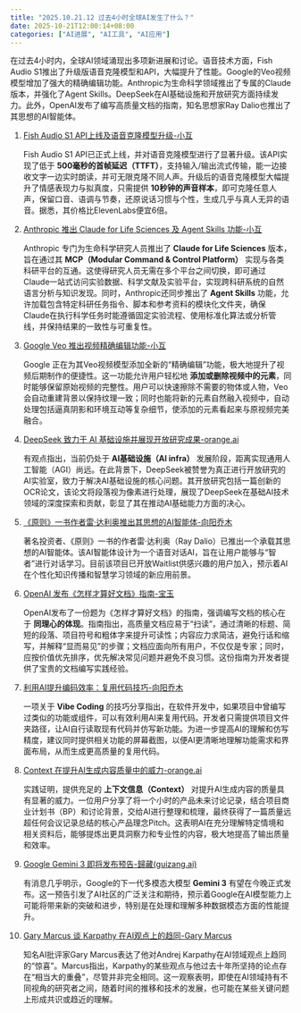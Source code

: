 ```yaml
---
title: "2025.10.21.12 过去4小时全球AI发生了什么？"
date: 2025-10-21T12:00:14+08:00
categories: ["AI进展", "AI工具", "AI应用"]
---
```


在过去4小时内，全球AI领域涌现出多项新进展和讨论。语音技术方面，Fish Audio S1推出了升级版语音克隆模型和API，大幅提升了性能。Google的Veo视频模型增加了强大的精确编辑功能。Anthropic为生命科学领域推出了专属的Claude版本，并强化了Agent Skills。DeepSeek在AI基础设施和开放研究方面持续发力。此外，OpenAI发布了编写高质量文档的指南，知名思想家Ray Dalio也推出了其思想的AI智能体。

1.  [Fish Audio S1 API上线及语音克隆模型升级-小互](https://x.com/imxiaohu/status/1980456847934124224)

    Fish Audio S1 API已正式上线，并对语音克隆模型进行了显著升级。该API实现了低于 **500毫秒的首帧延迟（TTFT）**，支持输入/输出流式传输，能一边接收文字一边实时朗读，并可无限克隆不同人声。升级后的语音克隆模型大幅提升了情感表现力与拟真度，只需提供 **10秒钟的声音样本**，即可克隆任意人声，保留口音、语调与节奏，还原说话习惯与个性，生成几乎与真人无异的语音。据悉，其价格比ElevenLabs便宜6倍。

2.  [Anthropic 推出 Claude for Life Sciences 及 Agent Skills 功能-小互](https://x.com/imxiaohu/status/1980430660826460656)

    Anthropic 专门为生命科学研究人员推出了 **Claude for Life Sciences** 版本，旨在通过其 **MCP（Modular Command & Control Platform）** 实现与各类科研平台的互通。这使得研究人员无需在多个平台之间切换，即可通过Claude一站式访问实验数据、科学文献及实验平台，实现跨科研系统的自然语言分析与知识发现。同时，Anthropic还同步推出了 **Agent Skills** 功能，允许加载包含特定科研任务指令、脚本和参考资料的模块化文件夹，确保Claude在执行科学任务时能遵循固定实验流程、使用标准化算法或分析管线，并保持结果的一致性与可重复性。

3.  [Google Veo 推出视频精确编辑功能-小互](https://x.com/imxiaohu/status/1980442288984899895)

    Google 正在为其Veo视频模型添加全新的“精确编辑”功能，极大地提升了视频后期制作的便捷性。这一功能允许用户轻松地 **添加或删除视频中的元素**，同时能够保留原始视频的完整性。用户可以快速擦除不需要的物体或人物，Veo会自动重建背景以保持纹理一致；同时也能将新的元素自然融入视频中，自动处理包括逼真阴影和环境互动等复杂细节，使添加的元素看起来与原视频完美融合。

4.  [DeepSeek 致力于 AI 基础设施并展现开放研究成果-orange.ai](https://x.com/oran_ge/status/1980460585155547445)

    有观点指出，当前仍处于 **AI基础设施（AI infra）** 发展阶段，距离实现通用人工智能（AGI）尚远。在此背景下，DeepSeek被赞誉为真正进行开放研究的AI实验室，致力于解决AI基础设施的核心问题。其开放研究包括一篇创新的OCR论文，该论文将段落视为像素进行处理，展现了DeepSeek在基础AI技术领域的深度探索和贡献，彰显了其在推动AI基础能力方面的决心。

5.  [《原则》一书作者雷·达利奥推出其思想的AI智能体-向阳乔木](https://x.com/vista8/status/1980434319706624037)

    著名投资者、《原则》一书的作者雷·达利奥（Ray Dalio）已推出一个承载其思想的AI智能体。该AI智能体设计为一个语音对话AI，旨在让用户能够与“智者”进行对话学习。目前该项目已开放Waitlist供感兴趣的用户加入，预示着AI在个性化知识传播和智慧学习领域的新应用前景。

6.  [OpenAI 发布《怎样才算好文档》指南-宝玉](https://x.com/dotey/status/1980454171695288676)

    OpenAI发布了一份题为《怎样才算好文档》的指南，强调编写文档的核心在于 **同理心的体现**。指南指出，高质量文档应易于“扫读”，通过清晰的标题、简短的段落、项目符号和粗体字来提升可读性；内容应力求简洁，避免行话和缩写，并解释“显而易见”的步骤；文档应面向所有用户，不仅仅是专家；同时，应按价值优先排序，优先解决常见问题并避免不良习惯。这份指南为开发者提供了宝贵的文档编写实践经验。

7.  [利用AI提升编码效率：复用代码技巧-向阳乔木](https://x.com/vista8/status/1980446101007466877)

    一项关于 **Vibe Coding** 的技巧分享指出，在软件开发中，如果项目中曾编写过类似的功能或组件，可以有效利用AI来复用代码。开发者只需提供项目文件夹路径，让AI自行读取现有代码并仿写新功能。为进一步提高AI的理解和仿写精度，建议同时提供相关功能的屏幕截图，以便AI更清晰地理解功能需求和界面布局，从而生成更高质量的复用代码。

8.  [Context 在提升AI生成内容质量中的威力-orange.ai](https://x.com/oran_ge/status/1980453571389976701)

    实践证明，提供充足的 **上下文信息（Context）** 对提升AI生成内容的质量具有显著的威力。一位用户分享了将一个小时的产品未来讨论记录，结合项目商业计划书（BP）和讨论背景，交给AI进行整理和梳理，最终获得了一篇质量远超任何会议记录总结的核心产品理念Pitch。这表明AI在充分理解特定情境和相关资料后，能够提炼出更具洞察力和专业性的内容，极大地提高了输出质量和效率。

9.  [Google Gemini 3 即将发布预告-歸藏(guizang.ai)](https://x.com/op7418/status/1980451847967289435)

    有消息几乎明示，Google的下一代多模态大模型 **Gemini 3** 有望在今晚正式发布。这一预告引发了AI社区的广泛关注和期待，预示着Google在AI模型能力上可能将带来新的突破和进步，特别是在处理和理解多种数据模态方面的性能提升。

10. [Gary Marcus 谈 Karpathy 在AI观点上的趋同-Gary Marcus](https://x.com/GaryMarcus/status/1980469349136953625)

    知名AI批评家Gary Marcus表达了他对Andrej Karpathy在AI领域观点上趋同的“惊喜”。Marcus指出，Karpathy的某些观点与他过去十年所坚持的论点存在“相当大的重叠”，尽管并非完全相同。这一观察表明，即使在AI领域持有不同视角的研究者之间，随着时间的推移和技术的发展，也可能在某些关键问题上形成共识或趋近的理解。